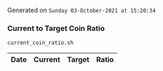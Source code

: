 Generated on `Sunday 03-October-2021 at 15:20:34`

### Current to Target Coin Ratio
`current_coin_ratio.sh`

Date|Current|Target|Ratio
---|---|---|---
